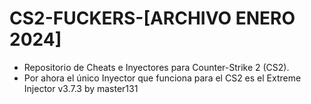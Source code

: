 # CS2-FUCKERS-[ARCHIVO ENERO 2024]
- Repositorio de Cheats e Inyectores para Counter-Strike 2 (CS2).
- Por ahora el único Inyector que funciona para el CS2 es el Extreme Injector v3.7.3 by master131
